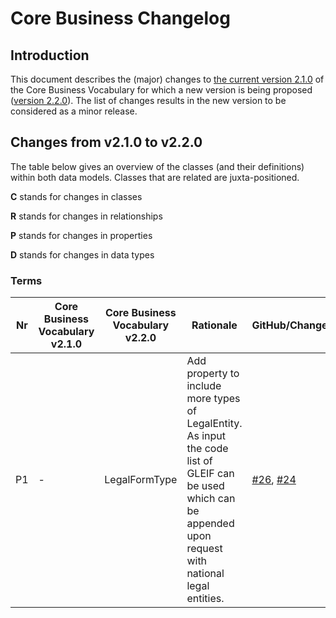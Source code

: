 # Core Business Changelog

## Introduction

This document describes the (major) changes to [the current version 2.1.0](https://semiceu.github.io/Core-Business-Vocabulary/releases/2.1.0/) of the Core Business Vocabulary for which a new version is being proposed ([version 2.2.0](https://semiceu.github.io/Core-Business-Vocabulary/releases/2.2.0/)). The list of changes results in the new version to be considered as a minor release.

## Changes from v2.1.0 to v2.2.0 
The table below gives an overview of the classes (and their definitions) within both data models. Classes that are related are juxta-positioned.

**C** stands for changes in classes

**R** stands for changes in relationships

**P** stands for changes in properties

**D** stands for changes in data types

### Terms
| Nr | Core Business Vocabulary v2.1.0 | Core Business Vocabulary v2.2.0 | Rationale                                | GitHub/Change                                                                                                                              |
| -- | ------------------------------- | ------------------------------- | ---------------------------------------- | ------------------------------------------------------------------------------------------------------------------------------------------ |
| P1 | \-                              | LegalFormType                   | Add property to include more types of LegalEntity. As input the code list of GLEIF can be used which can be appended upon request with national legal entities. | [#26](https://github.com/SEMICeu/Core-Business-Vocabulary/issues/26), [#24](https://github.com/SEMICeu/Core-Business-Vocabulary/issues/24) |
